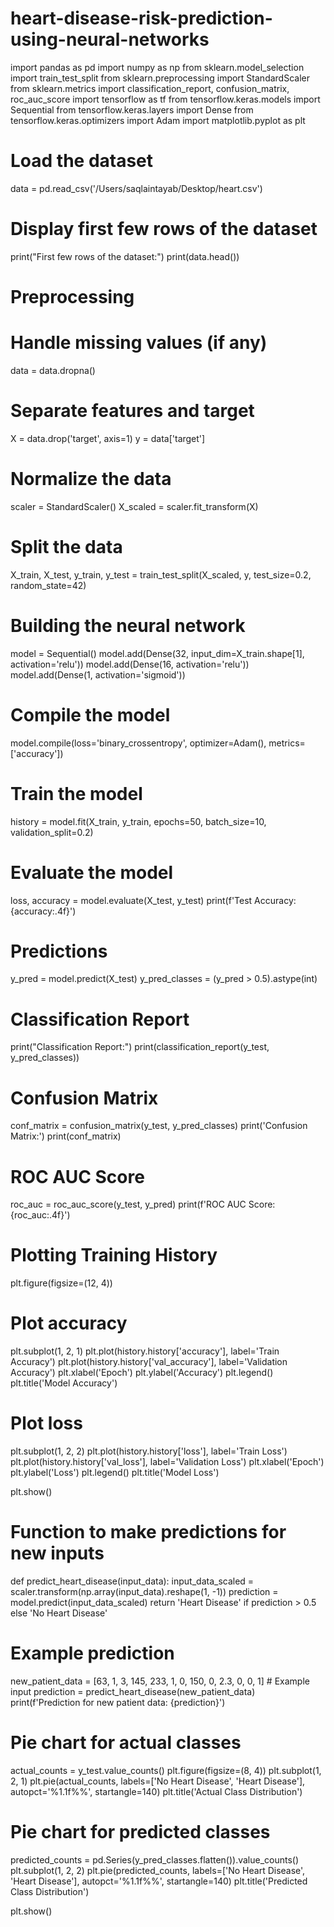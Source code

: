 # heart-disease-risk-prediction-using-neural-networks
import pandas as pd
import numpy as np
from sklearn.model_selection import train_test_split
from sklearn.preprocessing import StandardScaler
from sklearn.metrics import classification_report, confusion_matrix, roc_auc_score
import tensorflow as tf
from tensorflow.keras.models import Sequential
from tensorflow.keras.layers import Dense
from tensorflow.keras.optimizers import Adam
import matplotlib.pyplot as plt

# Load the dataset
data = pd.read_csv('/Users/saqlaintayab/Desktop/heart.csv')

# Display first few rows of the dataset
print("First few rows of the dataset:")
print(data.head())

# Preprocessing
# Handle missing values (if any)
data = data.dropna()

# Separate features and target
X = data.drop('target', axis=1)
y = data['target']

# Normalize the data
scaler = StandardScaler()
X_scaled = scaler.fit_transform(X)

# Split the data
X_train, X_test, y_train, y_test = train_test_split(X_scaled, y, test_size=0.2, random_state=42)

# Building the neural network
model = Sequential()
model.add(Dense(32, input_dim=X_train.shape[1], activation='relu'))
model.add(Dense(16, activation='relu'))
model.add(Dense(1, activation='sigmoid'))

# Compile the model
model.compile(loss='binary_crossentropy', optimizer=Adam(), metrics=['accuracy'])

# Train the model
history = model.fit(X_train, y_train, epochs=50, batch_size=10, validation_split=0.2)

# Evaluate the model
loss, accuracy = model.evaluate(X_test, y_test)
print(f'Test Accuracy: {accuracy:.4f}')

# Predictions
y_pred = model.predict(X_test)
y_pred_classes = (y_pred > 0.5).astype(int)

# Classification Report
print("Classification Report:")
print(classification_report(y_test, y_pred_classes))

# Confusion Matrix
conf_matrix = confusion_matrix(y_test, y_pred_classes)
print('Confusion Matrix:')
print(conf_matrix)

# ROC AUC Score
roc_auc = roc_auc_score(y_test, y_pred)
print(f'ROC AUC Score: {roc_auc:.4f}')

# Plotting Training History
plt.figure(figsize=(12, 4))

# Plot accuracy
plt.subplot(1, 2, 1)
plt.plot(history.history['accuracy'], label='Train Accuracy')
plt.plot(history.history['val_accuracy'], label='Validation Accuracy')
plt.xlabel('Epoch')
plt.ylabel('Accuracy')
plt.legend()
plt.title('Model Accuracy')

# Plot loss
plt.subplot(1, 2, 2)
plt.plot(history.history['loss'], label='Train Loss')
plt.plot(history.history['val_loss'], label='Validation Loss')
plt.xlabel('Epoch')
plt.ylabel('Loss')
plt.legend()
plt.title('Model Loss')

plt.show()

# Function to make predictions for new inputs
def predict_heart_disease(input_data):
    input_data_scaled = scaler.transform(np.array(input_data).reshape(1, -1))
    prediction = model.predict(input_data_scaled)
    return 'Heart Disease' if prediction > 0.5 else 'No Heart Disease'

# Example prediction
new_patient_data = [63, 1, 3, 145, 233, 1, 0, 150, 0, 2.3, 0, 0, 1]  # Example input
prediction = predict_heart_disease(new_patient_data)
print(f'Prediction for new patient data: {prediction}')

# Pie chart for actual classes
actual_counts = y_test.value_counts()
plt.figure(figsize=(8, 4))
plt.subplot(1, 2, 1)
plt.pie(actual_counts, labels=['No Heart Disease', 'Heart Disease'], autopct='%1.1f%%', startangle=140)
plt.title('Actual Class Distribution')

# Pie chart for predicted classes
predicted_counts = pd.Series(y_pred_classes.flatten()).value_counts()
plt.subplot(1, 2, 2)
plt.pie(predicted_counts, labels=['No Heart Disease', 'Heart Disease'], autopct='%1.1f%%', startangle=140)
plt.title('Predicted Class Distribution')

plt.show()
